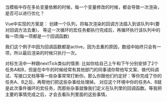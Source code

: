 
### 
当模板中存在多处变量依赖的时候，每一个变量修改的时候，都会导致一次渲染，是否可以进行优化？

Vue中实现的方案是：
创建一个队列，将每次渲染的回调方法插入到该队列中(要对回调方法去重)，
等这一次循环的宏任务都执行完成后，再循环执行该队列中的每一项(每一项都是一个回调函数)

我们这个例子中因为回调函数都是active，因为去重的原因，数组中始终只会有一项，所以最后渲染的时候只执行一次。


对标生活中一种跟nextTick类似的情景:
比如你给自己上午和下午分别安排了2个任务A和B，但是在中午的时候经常有其他部门的同事请你帮他写文案、做代码调试、写接口文档等等一些杂事常常打断你。那么你跟他们约定好：等你完成了你的任务A、B之后，再帮他们把这些杂事给处理掉。
对应这个环境中你的任务A、B就是此次事件循环的宏任务，而那些杂事就像我们定义在队列里的回调函数。等我把主要的事情完成之后，才会去看队列里面的这些事情。
